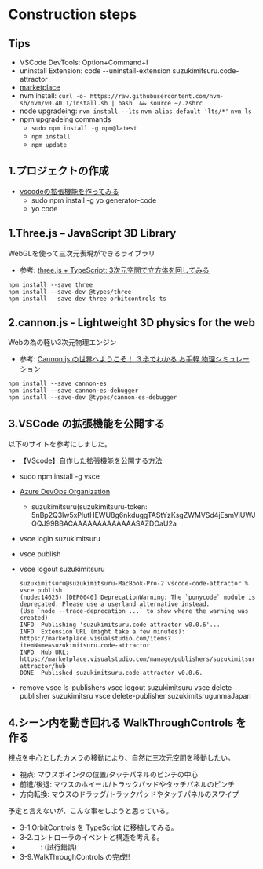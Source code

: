 
# Construction steps

## Tips

- VSCode DevTools: Option+Command+I
- uninstall Extension: code --uninstall-extension suzukimitsuru.code-attractor
- [marketplace](https://marketplace.visualstudio.com/manage/publishers/suzukimitsuru)
- nvm install: `curl -o- https://raw.githubusercontent.com/nvm-sh/nvm/v0.40.1/install.sh | bash  && source ~/.zshrc`
- node upgradeing: `nvm install --lts` `nvm alias default 'lts/*'` `nvm ls`
- npm upgradeing commands
  - `sudo npm install -g npm@latest`
  - `npm install`
  - `npm update`

## 1.プロジェクトの作成

- [vscodeの拡張機能を作ってみる](https://qiita.com/yuu_1st/items/d2d5a18de4859a165260)
  - sudo npm install -g yo generator-code
  - yo code

## 1.Three.js – JavaScript 3D Library

WebGLを使って三次元表現ができるライブラリ

- 参考: [three.js + TypeScript: 3次元空間で立方体を回してみる](https://qiita.com/FumioNonaka/items/dab4b854a1e3b541594c)

``` shell
npm install --save three
npm install --save-dev @types/three
npm install --save-dev three-orbitcontrols-ts
```

## 2.cannon.js - Lightweight 3D physics for the web

Webの為の軽い3次元物理エンジン

- 参考: [Cannon.js の世界へようこそ！ ３歩でわかる お手軽 物理シミュレーション](https://qiita.com/dsudo/items/66f41ef514344afeec4e)

``` shell
npm install --save cannon-es
npm install --save cannon-es-debugger
npm install --save-dev @types/cannon-es-debugger
```

## 3.VSCode の拡張機能を公開する

以下のサイトを参考にしました。

- [【VScode】自作した拡張機能を公開する方法](https://qiita.com/yusu79/items/44520c4c67864b0bb3e9)

- sudo npm install -g vsce
- [Azure DevOps Organization](https://dev.azure.com/suzukimitsuru/)
  - suzukimitsuru(suzukimitsuru-token: 5nBp2Q3lw5xPlutHEWU8g6nkduggTAStYzKsgZWMVSd4jEsmViUWJQQJ99BBACAAAAAAAAAAAAASAZDOaU2a
- vsce login suzukimitsuru
- vsce publish
- vsce logout suzukimitsuru

  ``` shell
  suzukimitsuru@suzukimitsuru-MacBook-Pro-2 vscode-code-attractor % vsce publish          
  (node:14625) [DEP0040] DeprecationWarning: The `punycode` module is deprecated. Please use a userland alternative instead.
  (Use `node --trace-deprecation ...` to show where the warning was created)
  INFO  Publishing 'suzukimitsuru.code-attractor v0.0.6'...
  INFO  Extension URL (might take a few minutes): https://marketplace.visualstudio.com/items?itemName=suzukimitsuru.code-attractor
  INFO  Hub URL: https://marketplace.visualstudio.com/manage/publishers/suzukimitsuru/extensions/code-attractor/hub
  DONE  Published suzukimitsuru.code-attractor v0.0.6.
  ```

- remove
  vsce ls-publishers
  vsce logout suzukimitsuru
  vsce delete-publisher suzukimitsru
  vsce delete-publisher suzukimitsrugunmaJapan

## 4.シーン内を動き回れる WalkThroughControls を作る

視点を中心としたカメラの移動により、自然に三次元空間を移動したい。

- 視点: マウスポインタの位置/タッチパネルのピンチの中心
- 前進/後退: マウスのホイール/トラックパッドやタッチパネルのピンチ
- 方向転換: マウスのドラッグ/トラックパッドやタッチパネルのスワイプ

予定と言えないが、こんな事をしようと思っている。

- 3-1.OrbitControls を TypeScript に移植してみる。
- 3-2.コントローラのイベントと構造を考える。
- 　　　: (試行錯誤)
- 3-9.WalkThroughControls の完成!!
